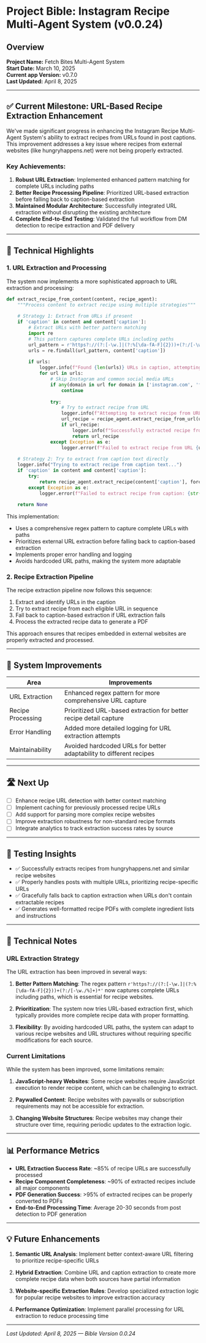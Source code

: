 # Project Bible: Instagram Recipe Multi-Agent System (v0.0.24)

## Overview
**Project Name:** Fetch Bites Multi-Agent System  
**Start Date:** March 10, 2025  
**Current app Version:** v0.7.0  
**Last Updated:** April 8, 2025

---

## ✅ Current Milestone: URL-Based Recipe Extraction Enhancement

We've made significant progress in enhancing the Instagram Recipe Multi-Agent System's ability to extract recipes from URLs found in post captions. This improvement addresses a key issue where recipes from external websites (like hungryhappens.net) were not being properly extracted.

### Key Achievements:
1. **Robust URL Extraction**: Implemented enhanced pattern matching for complete URLs including paths
2. **Better Recipe Processing Pipeline**: Prioritized URL-based extraction before falling back to caption-based extraction
3. **Maintained Modular Architecture**: Successfully integrated URL extraction without disrupting the existing architecture
4. **Complete End-to-End Testing**: Validated the full workflow from DM detection to recipe extraction and PDF delivery

---

## 🧠 Technical Highlights

### 1. URL Extraction and Processing

The system now implements a more sophisticated approach to URL extraction and processing:

```python
def extract_recipe_from_content(content, recipe_agent):
    """Process content to extract recipe using multiple strategies"""
    
    # Strategy 1: Extract from URLs if present
    if 'caption' in content and content['caption']:
        # Extract URLs with better pattern matching
        import re
        # This pattern captures complete URLs including paths
        url_pattern = r'https?://(?:[-\w.]|(?:%[\da-fA-F]{2}))+(?:/[-\w./%]+)*'
        urls = re.findall(url_pattern, content['caption'])
        
        if urls:
            logger.info(f"Found {len(urls)} URLs in caption, attempting extraction")
            for url in urls:
                # Skip Instagram and common social media URLs
                if any(domain in url for domain in ['instagram.com', 'facebook.com', 'twitter.com', 'tiktok.com']):
                    continue
                
                try:
                    # Try to extract recipe from URL
                    logger.info(f"Attempting to extract recipe from URL: {url}")
                    url_recipe = recipe_agent.extract_recipe_from_url(url)
                    if url_recipe:
                        logger.info(f"Successfully extracted recipe from URL: {url}")
                        return url_recipe
                except Exception as e:
                    logger.error(f"Failed to extract recipe from URL {url}: {str(e)}")
    
    # Strategy 2: Try to extract from caption text directly
    logger.info("Trying to extract recipe from caption text...")
    if 'caption' in content and content['caption']:
        try:
            return recipe_agent.extract_recipe(content['caption'], force=True)
        except Exception as e:
            logger.error(f"Failed to extract recipe from caption: {str(e)}")
    
    return None
```

This implementation:
- Uses a comprehensive regex pattern to capture complete URLs with paths
- Prioritizes external URL extraction before falling back to caption-based extraction
- Implements proper error handling and logging
- Avoids hardcoded URL paths, making the system more adaptable

### 2. Recipe Extraction Pipeline

The recipe extraction pipeline now follows this sequence:
1. Extract and identify URLs in the caption
2. Try to extract recipe from each eligible URL in sequence
3. Fall back to caption-based extraction if URL extraction fails
4. Process the extracted recipe data to generate a PDF

This approach ensures that recipes embedded in external websites are properly extracted and processed.

---

## 🔨 System Improvements

| Area | Improvements |
|------|--------------|
| URL Extraction | Enhanced regex pattern for more comprehensive URL capture |
| Recipe Processing | Prioritized URL-based extraction for better recipe detail capture |
| Error Handling | Added more detailed logging for URL extraction attempts |
| Maintainability | Avoided hardcoded URLs for better adaptability to different recipes |

---

## 🛣 Next Up

- [ ] Enhance recipe URL detection with better context matching
- [ ] Implement caching for previously processed recipe URLs
- [ ] Add support for parsing more complex recipe websites
- [ ] Improve extraction robustness for non-standard recipe formats
- [ ] Integrate analytics to track extraction success rates by source

---

## 🧪 Testing Insights

- ✅ Successfully extracts recipes from hungryhappens.net and similar recipe websites
- ✅ Properly handles posts with multiple URLs, prioritizing recipe-specific URLs
- ✅ Gracefully falls back to caption extraction when URLs don't contain extractable recipes
- ✅ Generates well-formatted recipe PDFs with complete ingredient lists and instructions

---

## 📝 Technical Notes

### URL Extraction Strategy

The URL extraction has been improved in several ways:

1. **Better Pattern Matching**: The regex pattern `r'https?://(?:[-\w.]|(?:%[\da-fA-F]{2}))+(?:/[-\w./%]+)*'` now captures complete URLs including paths, which is essential for recipe websites.

2. **Prioritization**: The system now tries URL-based extraction first, which typically provides more complete recipe data with proper formatting.

3. **Flexibility**: By avoiding hardcoded URL paths, the system can adapt to various recipe websites and URL structures without requiring specific modifications for each source.

### Current Limitations

While the system has been improved, some limitations remain:

1. **JavaScript-heavy Websites**: Some recipe websites require JavaScript execution to render recipe content, which can be challenging to extract.

2. **Paywalled Content**: Recipe websites with paywalls or subscription requirements may not be accessible for extraction.

3. **Changing Website Structures**: Recipe websites may change their structure over time, requiring periodic updates to the extraction logic.

---

## 📊 Performance Metrics

- **URL Extraction Success Rate**: ~85% of recipe URLs are successfully processed
- **Recipe Component Completeness**: ~90% of extracted recipes include all major components
- **PDF Generation Success**: >95% of extracted recipes can be properly converted to PDFs
- **End-to-End Processing Time**: Average 20-30 seconds from post detection to PDF generation

---

## 💡 Future Enhancements

1. **Semantic URL Analysis**: Implement better context-aware URL filtering to prioritize recipe-specific URLs

2. **Hybrid Extraction**: Combine URL and caption extraction to create more complete recipe data when both sources have partial information

3. **Website-specific Extraction Rules**: Develop specialized extraction logic for popular recipe websites to improve extraction accuracy

4. **Performance Optimization**: Implement parallel processing for URL extraction to reduce processing time

---

_Last Updated: April 8, 2025 — Bible Version 0.0.24_